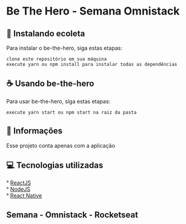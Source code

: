 # Be The Hero - Semana Omnistack

## 🚀 Instalando ecoleta

Para instalar o be-the-hero, siga estas etapas:

```
clone este repositório em sua máquina
execute yarn ou npm install para instalar todas as dependências
```

## ☕ Usando be-the-hero

Para usar be-the-hero, siga estas etapas:

```
execute yarn start ou npm start na raiz da pasta
```

## 📝 Informações

Esse projeto conta apenas com a aplicação

## 💻 Tecnologias utilizadas

° [ReactJS](https://pt-br.reactjs.org/)<br/>
° [NodeJS](https://nodejs.org/en/)<br/>
° [React Native](https://reactnative.dev/)

## Semana - Omnistack - Rocketseat
